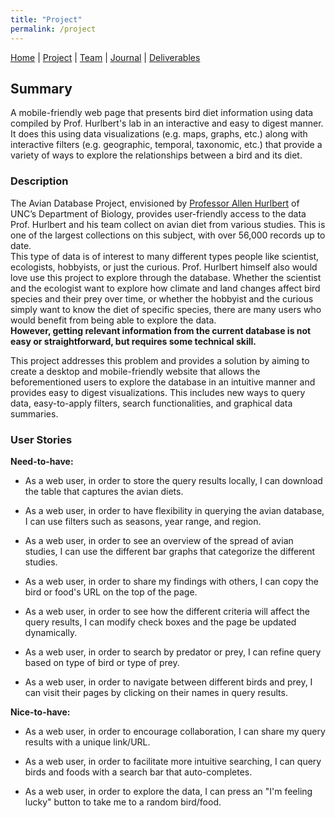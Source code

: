 ```yaml
---
title: "Project"
permalink: /project
---
```

[Home](/Overview/) |  [Project](/Overview/project) | [Team](/Overview/team) | [Journal](/Overview/journal) | [Deliverables](/Overview/deliverables)

## Summary
A mobile-friendly web page that presents bird diet information using data compiled by Prof. Hurlbert's lab in an interactive and easy to digest manner. It does this using data visualizations (e.g. maps, graphs, etc.) along with interactive filters (e.g. geographic, temporal, taxonomic, etc.) that provide a variety of ways to explore the relationships between a bird and its diet.

### Description
The Avian Database Project, envisioned by [Professor Allen Hurlbert](https://bio.unc.edu/faculty-profile/hurlbert/) of UNC’s Department of Biology, provides user-friendly access to the data Prof. Hurlbert and his team collect on avian diet from various studies. This is one of the largest collections on this subject, with over 56,000 records up to date.  
This type of data is of interest to many different types people like scientist, ecologists, hobbyists, or just the curious. Prof. Hurlbert himself also would love use this project to explore through the database. Whether the scientist and the ecologist want to explore how climate and land changes affect bird species and their prey over time, or whether the hobbyist and the curious simply want to know the diet of specific species, there are many users who would benefit from being able to explore the data.  
**However, getting relevant information from the current database is not easy or straightforward, but requires some technical skill.**

This project addresses this problem and provides a solution by aiming to create a desktop and mobile-friendly website that allows the beforementioned users to explore the database in an intuitive manner and provides easy to digest visualizations. This includes new ways to query data, easy-to-apply filters, search functionalities, and graphical data summaries.

### User Stories

**Need-to-have:**

- As a web user, in order to store the query results locally, I can download the table that captures the avian diets.

- As a web user, in order to have flexibility in querying the avian database, I can use filters such as seasons, year range, and region.

- As a web user, in order to see an overview of the spread of avian studies, I can use the different bar graphs that categorize the different studies. 

- As a web user, in order to share my findings with others, I can copy the bird or food's URL on the top of the page.

- As a web user, in order to see how the different criteria will affect the query results, I can modify check boxes and the page be updated dynamically. 

- As a web user, in order to search by predator or prey, I can refine query based on type of bird or type of prey.

- As a web user, in order to navigate between different birds and prey, I can visit their pages by clicking on their names in query results.

**Nice-to-have:**

- As a web user, in order to encourage collaboration, I can share my query results with a unique link/URL.

- As a web user, in order to facilitate more intuitive searching, I can query birds and foods with a search bar that auto-completes. 

- As a web user, in order to explore the data, I can press an "I'm feeling lucky" button to take me to a random bird/food.
